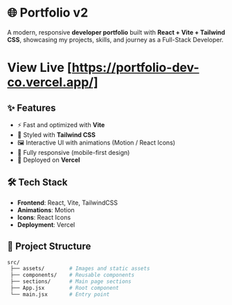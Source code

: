 # 🌐 Portfolio v2  

A modern, responsive **developer portfolio** built with **React + Vite + Tailwind CSS**, showcasing my projects, skills, and journey as a Full-Stack Developer.  

# View Live [https://portfolio-dev-co.vercel.app/]

## ✨ Features  
- ⚡ Fast and optimized with **Vite**  
- 🎨 Styled with **Tailwind CSS**  
- 🖼️ Interactive UI with animations (Motion / React Icons)  
- 📱 Fully responsive (mobile-first design)  
- 🚀 Deployed on **Vercel**  

## 🛠️ Tech Stack  
- **Frontend**: React, Vite, TailwindCSS  
- **Animations**: Motion  
- **Icons**: React Icons  
- **Deployment**: Vercel  

## 📂 Project Structure  
```bash
src/
 ├── assets/        # Images and static assets
 ├── components/    # Reusable components
 ├── sections/      # Main page sections
 ├── App.jsx        # Root component
 └── main.jsx       # Entry point
